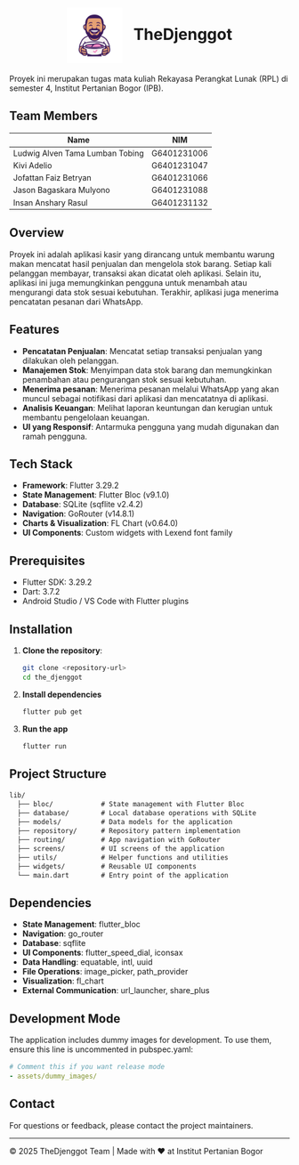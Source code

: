 <h1 align="center">
  <img src="docs/images/app_icon2.png" alt="App Icon" width="100" height="100" align="center">
 &nbsp TheDjenggot
</h1>

Proyek ini merupakan tugas mata kuliah Rekayasa Perangkat Lunak (RPL)
di semester 4, Institut Pertanian Bogor (IPB).

## Team Members

| Name                            | NIM         |
| ------------------------------- | ----------- |
| Ludwig Alven Tama Lumban Tobing | G6401231006 |
| Kivi Adelio                     | G6401231047 |
| Jofattan Faiz Betryan           | G6401231066 |
| Jason Bagaskara Mulyono         | G6401231088 |
| Insan Anshary Rasul             | G6401231132 |

## Overview

Proyek ini adalah aplikasi kasir yang dirancang untuk membantu warung makan mencatat
hasil penjualan dan mengelola stok barang. Setiap kali pelanggan membayar, transaksi
akan dicatat oleh aplikasi. Selain itu, aplikasi ini juga memungkinkan pengguna untuk
menambah atau mengurangi data stok sesuai kebutuhan. Terakhir, aplikasi juga menerima
pencatatan pesanan dari WhatsApp.

## Features

- **Pencatatan Penjualan**: Mencatat setiap transaksi penjualan yang dilakukan oleh pelanggan.
- **Manajemen Stok**: Menyimpan data stok barang dan memungkinkan penambahan atau pengurangan stok sesuai kebutuhan.
- **Menerima pesanan**: Menerima pesanan melalui WhatsApp yang akan muncul sebagai notifikasi
dari aplikasi dan mencatatnya di aplikasi.
- **Analisis Keuangan**: Melihat laporan keuntungan dan kerugian untuk membantu pengelolaan keuangan.
- **UI yang Responsif**: Antarmuka pengguna yang mudah digunakan dan ramah pengguna.

## Tech Stack

- **Framework**: Flutter 3.29.2
- **State Management**: Flutter Bloc (v9.1.0)
- **Database**: SQLite (sqflite v2.4.2)
- **Navigation**: GoRouter (v14.8.1)
- **Charts & Visualization**: FL Chart (v0.64.0)
- **UI Components**: Custom widgets with Lexend font family

## Prerequisites

- Flutter SDK: 3.29.2
- Dart: 3.7.2
- Android Studio / VS Code with Flutter plugins

## Installation

1. **Clone the repository**:
   ```sh
   git clone <repository-url>
   cd the_djenggot
   ```

2. **Install dependencies** 
    ```sh
    flutter pub get
    ```

3. **Run the app**
    ```sh
    flutter run
    ```

## Project Structure

```
lib/
  ├── bloc/            # State management with Flutter Bloc
  ├── database/        # Local database operations with SQLite
  ├── models/          # Data models for the application
  ├── repository/      # Repository pattern implementation
  ├── routing/         # App navigation with GoRouter
  ├── screens/         # UI screens of the application
  ├── utils/           # Helper functions and utilities
  ├── widgets/         # Reusable UI components
  └── main.dart        # Entry point of the application
```

## Dependencies

- **State Management**: flutter_bloc
- **Navigation**: go_router
- **Database**: sqflite
- **UI Components**: flutter_speed_dial, iconsax
- **Data Handling**: equatable, intl, uuid
- **File Operations**: image_picker, path_provider
- **Visualization**: fl_chart
- **External Communication**: url_launcher, share_plus

## Development Mode

The application includes dummy images for development. To use them, ensure this line is uncommented in pubspec.yaml:
```yaml
# Comment this if you want release mode
- assets/dummy_images/
```

## Contact

For questions or feedback, please contact the project maintainers.

---

© 2025 TheDjenggot Team | Made with ❤️ at Institut Pertanian Bogor

